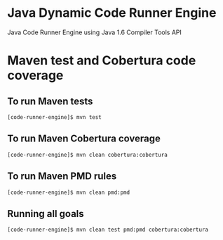 Java Dynamic Code Runner Engine
================================

Java Code Runner Engine using Java 1.6 Compiler Tools API

Maven test and Cobertura code coverage
======================================

## To run Maven tests
    [code-runner-engine]$ mvn test

## To run Maven Cobertura coverage
    [code-runner-engine]$ mvn clean cobertura:cobertura

## To run Maven PMD rules
    [code-runner-engine]$ mvn clean pmd:pmd

## Running all goals
    [code-runner-engine]$ mvn clean test pmd:pmd cobertura:cobertura

